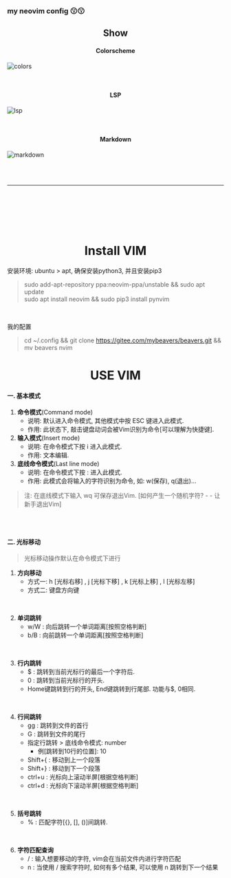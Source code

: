 ### my neovim config   😗😗



<h2 align="center"> Show </h2>

<h4 align = 'center'> Colorscheme </h4>

![colors](https://gitee.com/liaoqiao123/file_code/raw/master/images/b.png)

<br> 


<h4 align = 'center'> LSP </h4>


![lsp](https://gitee.com/liaoqiao123/file_code/raw/master/images/a.png)

<br> 


<h4 align = 'center'> Markdown </h4>

![markdown](https://gitee.com/liaoqiao123/file_code/raw/master/images/c.png)


<br><br><hr>

<br><br>

<br><br>


<h1 align="center"> Install VIM </h1>

安装环境: ubuntu > apt, 确保安装python3, 并且安装pip3  
> sudo add-apt-repository ppa:neovim-ppa/unstable && sudo apt update   
> sudo apt install neovim && sudo pip3 install pynvim  

<br> 

我的配置  
> cd ~/.config && git clone https://gitee.com/mybeavers/beavers.git && mv beavers nvim   



<h1 align="center"> USE VIM </h1>







#### 一. 基本模式
1. **命令模式**(Command mode)
    - 说明: 默认进入命令模式, 其他模式中按 ESC 键进入此模式.
    - 作用: 此状态下, 敲击键盘动词会被Vim识别为命令[可以理解为快捷键].
2. **输入模式**(Insert mode)
    - 说明: 在命令模式下按 i 进入此模式.
    - 作用: 文本编辑.
3. **底线命令模式**(Last line mode)
    - 说明: 在命令模式下按 : 进入此模式.
    - 作用: 此模式会将输入的字符识别为命令, 如: w(保存), q(退出)...

> 注: 在底线模式下输入 wq 可保存退出Vim. [如何产生一个随机字符? - - 让新手退出Vim]

<br><br>





#### 二. 光标移动
> 光标移动操作默认在命令模式下进行
1. **方向移动**
    - 方式一: h  [光标右移] , j [光标下移] , k [光标上移] , l [光标左移] 
    - 方式二: 键盘方向键

<br> 


2. **单词跳转**
    - w/W : 向后跳转一个单词距离[按照空格判断]
    - b/B : 向前跳转一个单词距离[按照空格判断]

<br> 


3. **行内跳转**
    - $ : 跳转到当前光标行的最后一个字符后.
    - 0 : 跳转到当前光标行的开头.
    - Home键跳转到行的开头, End键跳转到行尾部. 功能与$, 0相同.

<br> 


4. **行间跳转**
    - gg : 跳转到文件的首行
    - G : 跳转到文件的尾行
    - 指定行跳转 > 底线命令模式: number 
        - 例[跳转到10行的位置]: 10
    - Shift+{ : 移动到上一个段落
    - Shift+} : 移动到下一个段落
    - ctrl+u : 光标向上滚动半屏[根据空格判断]
    - ctrl+d : 光标向下滚动半屏[根据空格判断]

<br> 


5. **括号跳转**
    - % : 匹配字符[{}, [], ()]间跳转.

<br> 



6. **字符匹配查询**
    - / : 输入想要移动的字符, vim会在当前文件内进行字符匹配
    - n : 当使用 / 搜索字符时, 如何有多个结果, 可以使用 n 跳转到下一个结果

